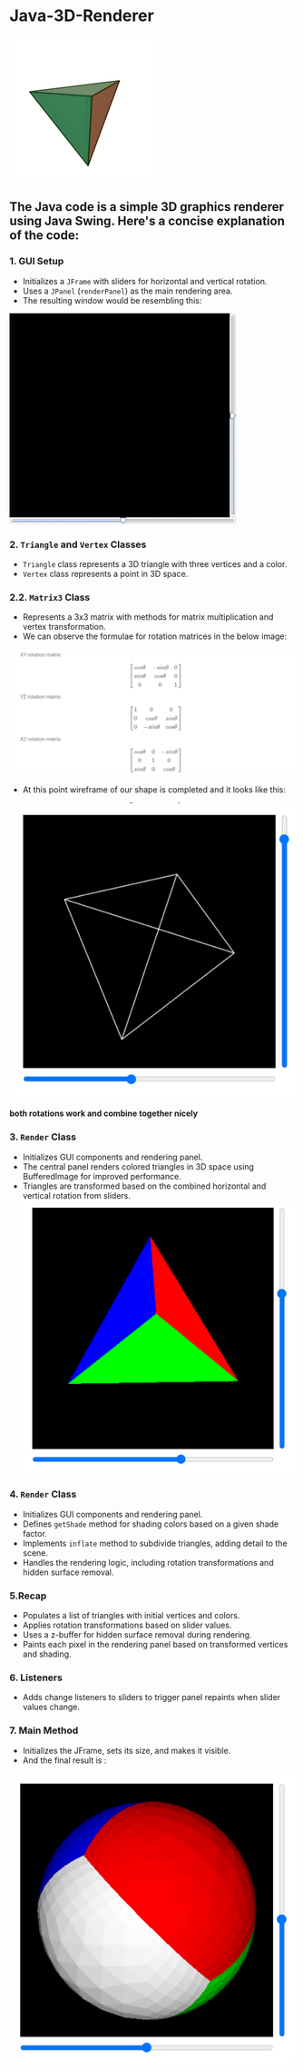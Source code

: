 # Java-3D-Renderer
![](https://github.com/NikhilKalloli/Java-3D-Renderer/blob/main/assets/tetrahedron.gif)

## The Java code is a simple 3D graphics renderer using Java Swing. Here's a concise explanation of the code:
### 1. GUI Setup

- Initializes a `JFrame` with sliders for horizontal and vertical rotation.
- Uses a `JPanel` (`renderPanel`) as the main rendering area.
- The resulting window would be resembling this:  
  
![](https://github.com/NikhilKalloli/Java-3D-Renderer/blob/main/assets/frame1.png)

### 2. `Triangle` and `Vertex` Classes

- `Triangle` class represents a 3D triangle with three vertices and a color.
- `Vertex` class represents a point in 3D space.

### 2.2. `Matrix3` Class

- Represents a 3x3 matrix with methods for matrix multiplication and vertex transformation.
- We can observe the formulae for rotation matrices in the below image:   
  
![](https://github.com/NikhilKalloli/Java-3D-Renderer/blob/main/assets/rotation.png)
- At this point wireframe of our shape is completed and it looks like this:  
  
![](https://github.com/NikhilKalloli/Java-3D-Renderer/blob/main/assets/frame2.png)
#### both rotations work and combine together nicely

### 3. `Render` Class

- Initializes GUI components and rendering panel.
- The central panel renders colored triangles in 3D space using BufferedImage for improved performance.
- Triangles are transformed based on the combined horizontal and vertical rotation from sliders.
![](https://github.com/NikhilKalloli/Java-3D-Renderer/blob/main/assets/frame3.png)

### 4. `Render` Class

- Initializes GUI components and rendering panel.
- Defines `getShade` method for shading colors based on a given shade factor.
- Implements `inflate` method to subdivide triangles, adding detail to the scene.
- Handles the rendering logic, including rotation transformations and hidden surface removal.

### 5.Recap

- Populates a list of triangles with initial vertices and colors.
- Applies rotation transformations based on slider values.
- Uses a z-buffer for hidden surface removal during rendering.
- Paints each pixel in the rendering panel based on transformed vertices and shading.

### 6. Listeners

- Adds change listeners to sliders to trigger panel repaints when slider values change.

### 7. Main Method

- Initializes the JFrame, sets its size, and makes it visible.
- And the final result is :  
  
![](https://github.com/NikhilKalloli/Java-3D-Renderer/blob/main/assets/final.png)


